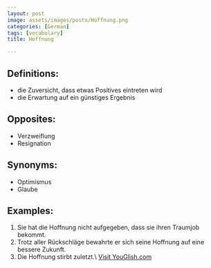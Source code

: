 ```yaml
---
layout: post
image: assets/images/posts/Hoffnung.png
categories: [German]
tags: [vocabulary]
title: Hoffnung

---
```


## Definitions:
- die Zuversicht, dass etwas Positives eintreten wird
- die Erwartung auf ein günstiges Ergebnis

## Opposites:
- Verzweiflung
- Resignation

## Synonyms:
- Optimismus
- Glaube

## Examples:
1. Sie hat die Hoffnung nicht aufgegeben, dass sie ihren Traumjob bekommt.
2. Trotz aller Rückschläge bewahrte er sich seine Hoffnung auf eine bessere Zukunft.
3. Die Hoffnung stirbt zuletzt.\ <a id="yg-widget-0" class="youglish-widget" data-query="Hoffnung" data-lang="german" data-components="8412" data-auto-start="0" data-bkg-color="theme_light" data-title="How%20to%20pronounce%20Hoffnung%20in%20German"  rel="nofollow" href="https://youglish.com">Visit YouGlish.com</a><script async src="https://youglish.com/public/emb/widget.js" charset="utf-8"></script>